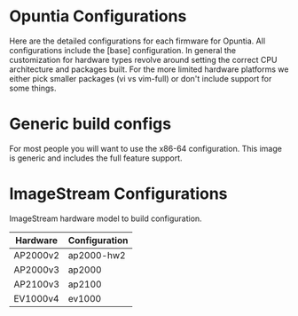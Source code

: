 # Opuntia Configurations

Here are the detailed configurations for each firmware for Opuntia. All configurations include the [base] configuration. In general the customization for hardware types revolve around setting the correct CPU architecture and packages built. For the more limited hardware platforms we either pick smaller packages (vi vs vim-full) or don't include support for some things.  

# Generic build configs

For most people you will want to use the x86-64 configuration. This image is generic and includes the full feature support. 


# ImageStream Configurations

ImageStream hardware model to build configuration. 

| Hardware | Configuration |
| -------- | ------------- |
| AP2000v2 | ap2000-hw2    |
| AP2000v3 | ap2000        |
| AP2100v3 | ap2100        |
| EV1000v4 | ev1000        |
